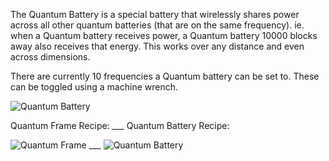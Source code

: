 The Quantum Battery is a special battery that wirelessly shares power across all other quantum batteries (that are on the same frequency). ie. when a Quantum battery receives power, a Quantum battery 10000 blocks away also receives that energy. This works over any distance and even across dimensions.

There are currently 10 frequencies a Quantum battery can be set to. These can be toggled using a machine wrench.

![Quantum Battery](http://i.imgur.com/7OkFNxe.png?1)

Quantum Frame Recipe: ___ Quantum Battery Recipe:

![Quantum Frame](http://i.imgur.com/AglnFqX.png?1) ___ ![Quantum Battery](http://i.imgur.com/omJGJ8R.png?1)
